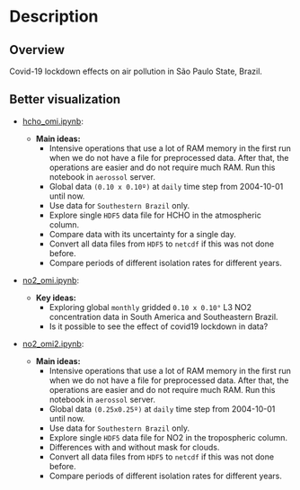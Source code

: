 # Description

## Overview

Covid-19 lockdown effects on air pollution in São Paulo State, Brazil.

## Better visualization

- [hcho_omi.ipynb](https://nbviewer.jupyter.org/github/SandroAlex/phd/blob/master/notebooks/covid19/hcho_omi.ipynb?flush_cache=true):
    - **Main ideas:**
        - Intensive operations that use a lot of RAM memory in the first run when we do not have a file for preprocessed data. After that, the operations are easier and do not require much RAM. Run this notebook in `aerossol` server.
        - Global data `(0.10 x 0.10º)` at `daily` time step from 2004-10-01 until now.
        - Use data for `Southestern Brazil` only.
        - Explore single `HDF5` data file for HCHO in the atmospheric column.
        - Compare data with its uncertainty for a single day.
        - Convert all data files from `HDF5` to `netcdf` if this was not done before.
        - Compare periods of different isolation rates for different years.

- [no2_omi.ipynb](https://nbviewer.jupyter.org/github/SandroAlex/phd/blob/master/notebooks/covid19/no2_omi.ipynb?flush_cache=true):
    - **Key ideas:**
        - Exploring global `monthly` gridded `0.10 x 0.10°` L3 NO2 concentration data in South America and Southeastern Brazil. 
        - Is it possible to see the effect of covid19 lockdown in data?

- [no2_omi2.ipynb](https://nbviewer.jupyter.org/github/SandroAlex/phd/blob/master/notebooks/covid19/no2_omi2.ipynb?flush_cache=true):
    - **Main ideas:**
        - Intensive operations that use a lot of RAM memory in the first run when we do not have a file for preprocessed data. After that, the operations are easier and do not require much RAM. Run this notebook in `aerossol` server.
        - Global data `(0.25x0.25º)` at `daily` time step from 2004-10-01 until now.
        - Use data for `Southestern Brazil` only.
        - Explore single `HDF5` data file for NO2 in the tropospheric column.
        - Differences with and without mask for clouds.
        - Convert all data files from `HDF5` to `netcdf` if this was not done before.
        - Compare periods of different isolation rates for different years.